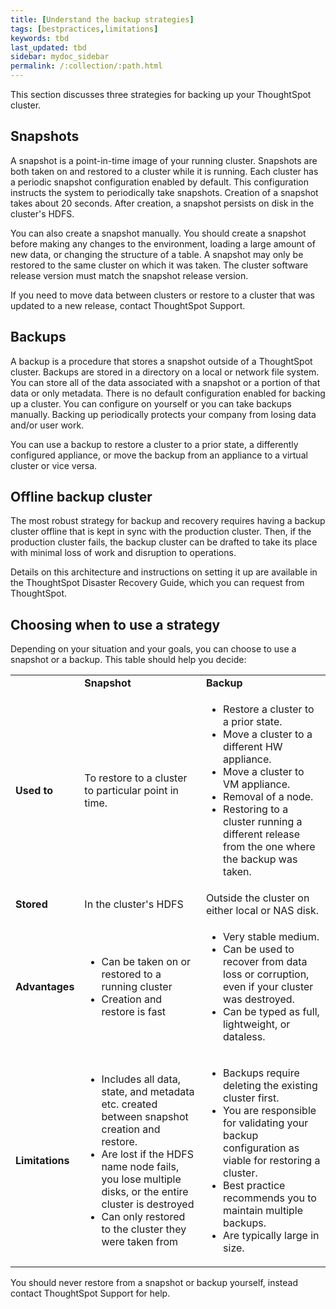 ```yaml
---
title: [Understand the backup strategies]
tags: [bestpractices,limitations]
keywords: tbd
last_updated: tbd
sidebar: mydoc_sidebar
permalink: /:collection/:path.html
---
```

This section discusses three strategies for backing up your ThoughtSpot cluster.

## Snapshots

A snapshot is a point-in-time image of your running cluster. Snapshots are both taken on and restored to a cluster while it is running. Each cluster has a periodic snapshot configuration enabled by default. This configuration instructs the system to periodically take snapshots. Creation of a snapshot takes about 20 seconds. After creation, a snapshot persists on disk in the cluster's HDFS.

You can also create a snapshot manually. You should create a snapshot before making any changes to the environment, loading a large amount of new data, or changing the structure of a table. A snapshot may only be restored to the same cluster on which it was taken. The cluster software release version must match the snapshot release version.

If you need to move data between clusters or restore to a cluster that was updated to a new release, contact ThoughtSpot Support.

## Backups

A backup is a procedure that stores a snapshot outside of a ThoughtSpot cluster. Backups are stored in a directory on a local or network file system. You can store all of the data associated with a snapshot or a portion of that data or only metadata. There is no default configuration enabled for backing up a cluster. You can configure on yourself or you can take backups manually. Backing up periodically protects your company from losing data and/or user work.

You can use a backup to restore a cluster to a prior state, a differently configured appliance, or move the backup from an appliance to a virtual cluster or vice versa.

## Offline backup cluster

The most robust strategy for backup and recovery requires having a backup cluster offline that is kept in sync with the production cluster. Then, if the production cluster fails, the backup cluster can be drafted to take its place with minimal loss of work and disruption to operations.

Details on this architecture and instructions on setting it up are available in the ThoughtSpot Disaster Recovery Guide, which you can request from ThoughtSpot.

## Choosing when to use a strategy

Depending on your situation and your goals, you can choose to use a snapshot or a backup. This table should help you decide:

<table>
<colgroup>
<col width="16%" />
<col width="42%" />
<col width="42%" />
</colgroup>
                <tr>
                    <td/>
                    <td><b>Snapshot</b></td>
                    <td><b>Backup</b></td>
                </tr>
                <tr>
                    <td><b>Used to</b></td>
                    <td>To restore to a cluster to particular point in time.</td>
                    <td>
                        <ul id="ul_vbv_tlc_m1b">
                            <li>Restore a cluster to a prior state.</li>
                            <li>Move a cluster to a different HW appliance.</li>
                            <li>Move a cluster to VM appliance.</li>
                            <li>Removal of a node.</li>
                            <li>Restoring to a cluster running a different release from the one
                                where the backup was taken.</li>
                        </ul>
                    </td>
                </tr>
                <tr>
                    <td><b>Stored</b></td>
                    <td>In the cluster's HDFS</td>
                    <td>Outside the cluster on either local or NAS disk.</td>
                </tr>
                <tr>
                    <td><b>Advantages</b></td>
                    <td>
                        <ul id="ul_zxj_bmc_m1b">
                            <li>Can be taken on or restored to a running cluster</li>
                            <li>Creation and restore is fast</li>
                        </ul>
                    </td>
                    <td>
                        <ul>
                            <li>Very stable medium.</li>
                            <li>Can be used to recover from data loss or corruption, even if your
                                cluster was destroyed.</li>
                            <li>Can be typed as full, lightweight, or dataless.</li>
                        </ul>
                    </td>
                </tr>
                <tr>
                    <td><b>Limitations</b></td>
                    <td>
                        <ul id="ul_c1v_mmc_m1b">
                            <li>Includes  all data, state, and metadata etc. created between
                                snapshot creation and restore.</li>
                            <li>Are lost if the HDFS name node fails, you lose multiple disks, or the entire cluster is destroyed</li>
                            <li>Can only restored to the cluster they were taken from</li>
                        </ul>
                    </td>
                    <td>
                        <ul id="ul_lzn_tmc_m1b">
                            <li>Backups require deleting the existing cluster first.
                            <li>You are responsible for validating your backup configuration as
                                viable for restoring a cluster.</li>
                            <li>Best practice recommends you to maintain multiple backups.</li>
                            <li>Are typically large in size.</li>
                        </ul>
                    </td>
                </tr>
            </table>

You should never restore from a snapshot or backup yourself, instead contact ThoughtSpot Support for help.
